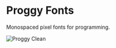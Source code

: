# Proggy Fonts
Monospaced pixel fonts for programming.

![Proggy Clean](https://raw.githubusercontent.com/bluescan/proggyfonts/master/example_proggy_clean.gif)

